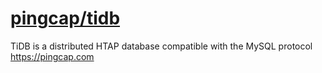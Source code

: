 # [pingcap/tidb](https://github.com/pingcap/tidb)

TiDB is a distributed HTAP database compatible with the MySQL protocol https://pingcap.com
